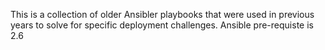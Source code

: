 This is a collection of older Ansibler playbooks that were used in previous years to solve for specific deployment challenges.  Ansible pre-requiste is 2.6

